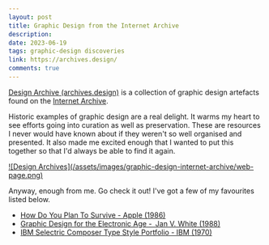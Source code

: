 ```yaml
---
layout: post
title: Graphic Design from the Internet Archive
description: 
date: 2023-06-19
tags: graphic-design discoveries
link: https://archives.design/
comments: true
---
```


[Design Archive (archives.design)](https://archives.design/) is a collection of graphic design artefacts found on the [Internet Archive](https://archive.org/).

Historic examples of graphic design are a real delight.
It warms my heart to see efforts going into curation as well as preservation.
These are resources I never would have known about if they weren't so well organised and presented.
It also made me excited enough that I wanted to put this together so that I'd always be able to find it again.

<a href="https://archives.design/" target="_blank">
  ![Design Archives](/assets/images/graphic-design-internet-archive/web-page.png)
</a>

Anyway, enough from me. Go check it out!
I've got a few of my favourites listed below.

* [How Do You Plan To Survive - Apple (1986)](https://archives.design/post/643518046910234624/how-do-you-plan-to-survive-1986-california)
* [Graphic Design for the Electronic Age - Jan V. White (1988)](https://archives.design/post/642069486012350464/graphic-design-for-the-electronic-age-1988-new)
* [IBM Selectric Composer Type Style Portfolio - IBM (1970)](https://archives.design/post/643518050183921664/ibm-selectric-composer-type-style-portfolio-1970)
